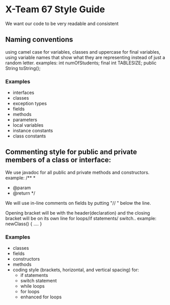 # X-Team 67 Style Guide

We want our code to be very readable and consistent

## Naming conventions

 using camel case for variables, classes and uppercase for final variables, using variable names that show what they are representing instead of just a random letter. 
examples:
int numOfStudents;
final int TABLESIZE;
public String toString();

### Examples
* interfaces
* classes
* exception types
* fields
* methods
* parameters
* local variables
* instance constants
* class constants

## Commenting style for public and private members of a class or interface:

We use javadoc for all public and private methods and constructors. 
example: 
/**
 * 
 * @param
 * @return
 */

We will use in-line comments on fields by putting "// " below the line.

Opening bracket will be with the header(declaration) and the closing bracket will be on its own line for loops/if statements/ switch..
example:
newClass() {
 ....
}

### Examples

* classes
* fields
* constructors
* methods
* coding style (brackets, horizontal, and vertical spacing) for:
  * if statements
  * switch statement
  * while loops
  * for loops
  * enhanced for loops
